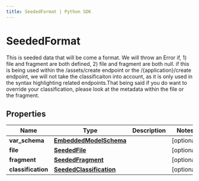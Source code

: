 ```yaml
---
title: SeededFormat | Python SDK
---
```


# SeededFormat

This is seeded data that will be come a format.  We will throw an Error if, 1) file and fragment are both defined, 2) file and fragment are both null.  if this is being used within the /assets/create endpoint or the /\{application\}/create endpoint, we will not take the classificaiton into account, as it is only used in the syntax highlighting related endpoints.That being said if you do want to override your classification, please look at the metadata within the file or the fragment.

## Properties

Name | Type | Description | Notes
------------ | ------------- | ------------- | -------------
**var_schema** | [**EmbeddedModelSchema**](EmbeddedModelSchema) |  | [optional] 
**file** | [**SeededFile**](SeededFile) |  | [optional] 
**fragment** | [**SeededFragment**](SeededFragment) |  | [optional] 
**classification** | [**SeededClassification**](SeededClassification) |  | [optional] 


